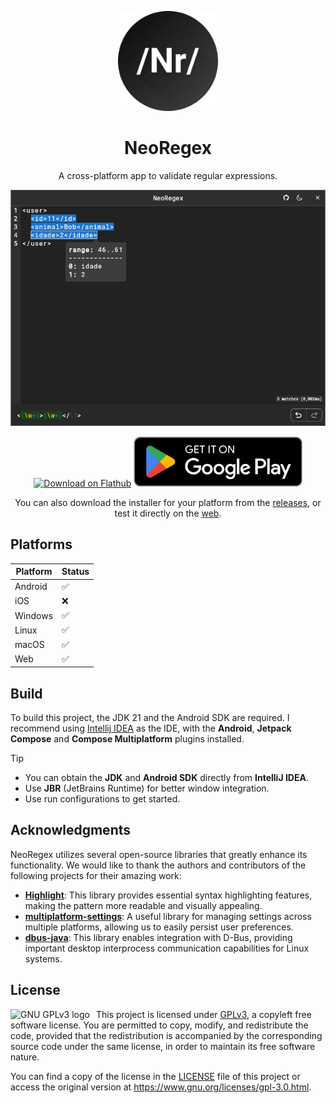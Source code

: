 <p align="center">
  <img src="application/assets/ic_launcher.png" alt="NeoRegex logo" height="160" width="160" />
</p>

<h1 align="center">NeoRegex</h1>

<p align="center">
A cross-platform app to validate regular expressions.
</p>

<p align="center">
    <img src="images/linux_dark_mode.png" alt="NeoRegex desktop app"/>
</p>

<p align="center">
    <a href="https://flathub.org/apps/com.neoutils.NeoRegex"><img height="80px" alt="Download on Flathub" src="https://flathub.org/assets/badges/flathub-badge-en.svg"/></a>
    <a href="https://play.google.com/store/apps/details?id=com.neo.regex"><img height="80px" alt="Get it on Google Play" src="images/playstore_badge.webp"/></a>
</p>

<p align="center">
    You can also download the installer for your platform from the <a href="https://github.com/NeoUtils/NeoRegex/releases">releases</a>, or test it directly on the <a href="https://neoregex.neoutils.com/">web</a>.
</p>

## Platforms

| Platform | Status |
|----------|--------|
| Android  | ✅      |
| iOS      | ❌      |
| Windows  | ✅      |
| Linux    | ✅      |
| macOS    | ✅      |
| Web      | ✅      |

## Build

To build this project, the JDK 21 and the Android SDK are required.
I recommend using [Intellij IDEA](https://www.jetbrains.com/idea/download) as the IDE, with the **Android**, **Jetpack Compose** and **Compose Multiplatform** plugins installed.

> [!TIP]
> - You can obtain the **JDK** and **Android SDK** directly from **IntelliJ IDEA**.
> - Use **JBR** (JetBrains Runtime) for better window integration.
> - Use run configurations to get started.

## Acknowledgments

NeoRegex utilizes several open-source libraries that greatly enhance its functionality. We would like to thank the authors and contributors of the following projects for their amazing work:

- [**Highlight**](https://github.com/NeoUtils/Highlight):  This library provides essential syntax highlighting features, making the pattern more readable and visually appealing.
- [**multiplatform-settings**](https://github.com/russhwolf/multiplatform-settings): A useful library for managing settings across multiple platforms, allowing us to easily persist user preferences.
- [**dbus-java**](https://github.com/hypfvieh/dbus-java): This library enables integration with D-Bus, providing important desktop interprocess communication capabilities for Linux systems.

## License

<a href="https://www.gnu.org/licenses/gpl-3.0.html">
  <img src="https://www.gnu.org/graphics/gplv3-127x51.png" alt="GNU GPLv3 logo" align="left" style="margin-right: 10px;">
</a>

This project is licensed under [GPLv3](https://www.gnu.org/licenses/gpl-3.0.html), a copyleft free software license. You
are permitted to copy, modify, and
redistribute the code, provided that the redistribution is accompanied by the corresponding source code under the same
license, in order to maintain its free software nature.

You can find a copy of the license in the [LICENSE](/LICENSE)
file of this project or access the original version at https://www.gnu.org/licenses/gpl-3.0.html.

